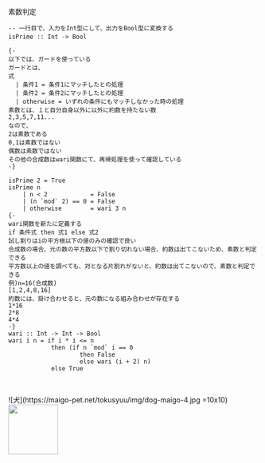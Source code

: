 素数判定

```
-- 一行目で、入力をInt型にして、出力をBool型に変換する
isPrime :: Int -> Bool　

{-
以下では、ガードを使っている
ガードとは、
式
  | 条件1 = 条件1にマッチしたとの処理
  | 条件2 = 条件2にマッチしたとの処理
  | otherwise = いずれの条件にもマッチしなかった時の処理
素数とは、１と自分自身以外に以外に約数を持たない数
2,3,5,7,11...
なので、
2は素数である
0,1は素数ではない
偶数は素数ではない
その他の合成数はwari関数にて、再帰処理を使って確認している
-}

isPrime 2 = True
isPrime n
    | n < 2            = False
    | (n `mod` 2) == 0 = False
    | otherwise        = wari 3 n
{-
wari関数を新たに定義する
if 条件式 then 式1 else 式2
試し割りはiの平方根以下の値のみの確認で良い
合成数の場合、元の数の平方数以下で割り切れない場合、約数は出てこないため、素数と判定できる
平方数以上の値を調べても、対となる片割れがないと、約数は出てこないので、素数と判定できる
例)n=16(合成数)
[1,2,4,8,16]
約数には、掛け合わせると、元の数になる組み合わせが存在する
1*16
2*8
4*4
-}
wari :: Int -> Int -> Bool
wari i n = if i * i <= n
            then (if n `mod` i == 0
                    then False
                    else wari (i + 2) n)
            else True
            
```

<br/>
![犬](https://maigo-pet.net/tokusyuu/img/dog-maigo-4.jpg =10x10)
<br/>
<img src="https://maigo-pet.net/tokusyuu/img/dog-maigo-4.jpg" width="100px" height="100px">
